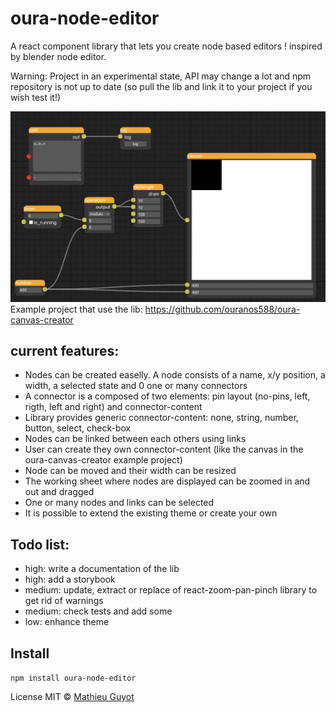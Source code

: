 # oura-node-editor

A react component library that lets you create node based editors ! inspired by blender node editor.

Warning: Project in an experimental state, API may change a lot and npm repository is not up to date (so pull the lib and link it to your project if you wish test it!)

![canvas editor](doc/img/canvas-editor.png)
Example project that use the lib: https://github.com/ouranos588/oura-canvas-creator

## current features:
* Nodes can be created easelly. A node consists of a name, x/y position, a width, a selected state and 0 one or many connectors
* A connector is a composed of two elements: pin layout (no-pins, left, rigth, left and right) and connector-content
* Library provides generic connector-content: none, string, number, button, select, check-box
* Nodes can be linked between each others using links
* User can create they own connector-content (like the canvas in the oura-canvas-creator example project)
* Node can be moved and their width can be resized
* The working sheet where nodes are displayed can be zoomed in and out and dragged
* One or many nodes and links can be selected
* It is possible to extend the existing theme or create your own

## Todo list:
* high: write a documentation of the lib
* high: add a storybook
* medium: update, extract or replace of react-zoom-pan-pinch library to get rid of warnings
* medium: check tests and add some
* low: enhance theme

## Install
`npm install oura-node-editor`

License MIT © [Mathieu Guyot](https://github.com/mathieuguyot)
